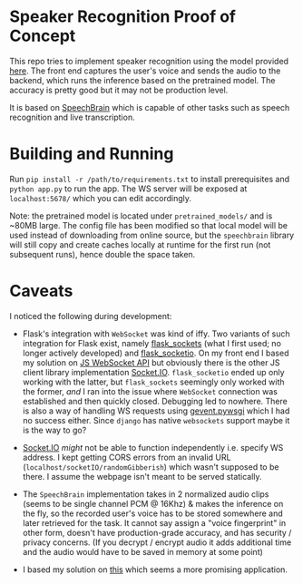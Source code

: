 # Speaker Recognition Proof of Concept

This repo tries to implement speaker recognition using the model provided [here](https://huggingface.co/speechbrain/spkrec-ecapa-voxceleb). The front end captures the user's voice and sends the audio to the backend, which runs the inference based on the pretrained model. The accuracy is pretty good but it may not be production level.

It is based on [SpeechBrain](https://github.com/speechbrain/speechbrain) which is capable of other tasks such as speech recognition and live transcription.

# Building and Running

Run `pip install -r /path/to/requirements.txt` to install prerequisites and `python app.py` to run the app.
The WS server will be exposed at `localhost:5678/` which you can edit accordingly.

Note: the pretrained model is located under `pretrained_models/` and is ~80MB large. The config file has been modified so that local model will be used instead of downloading from online source, but the `speechbrain` library will still copy and create caches locally at runtime for the first run (not subsequent runs), hence double the space taken.

# Caveats

I noticed the following during development:

- Flask's integration with `WebSocket` was kind of iffy. Two variants of such integration for Flask exist, namely [flask_sockets](https://github.com/heroku-python/flask-sockets) (what I first used; no longer actively developed) and [flask_socketio](https://github.com/miguelgrinberg/Flask-SocketIO). On my front end I based my solution on [JS WebSocket API](https://developer.mozilla.org/en-US/docs/Web/API/WebSocket) but obviously there is the other JS client library implementation [Socket.IO](https://socket.io/). `flask_socketio` ended up only working with the latter, but `flask_sockets` seemingly only worked with the former, *and* I ran into the issue where `WebSocket` connection was established and then quickly closed. Debugging led to nowhere. There is also a way of handling WS requests using [gevent.pywsgi](https://snyk.io/advisor/python/gevent/functions/gevent.pywsgi.WSGIServer) which I had no success either. Since `django` has native `websockets` support maybe it is the way to go?

- [Socket.IO](https://socket.io/) *might* not be able to function independently i.e. specify WS address. I kept getting CORS errors from an invalid URL (`localhost/socketIO/randomGibberish`) which wasn't supposed to be there. I assume the webpage isn't meant to be served statically.

- The `SpeechBrain` implementation takes in 2 normalized audio clips (seems to be single channel PCM @ 16Khz) & makes the inference on the fly, so the recorded user's voice has to be stored somewhere and later retrieved for the task. It cannot say assign a "voice fingerprint" in other form, doesn't have production-grade accuracy, and has security / privacy concerns. (If you decrypt / encrypt audio it adds additional time and the audio would have to be saved in memory at some point)

- I based my solution on [this](https://medium.com/@david.richards.tech/how-to-build-a-streaming-whisper-websocket-service-1528b96b1235) which seems a more promising application.
